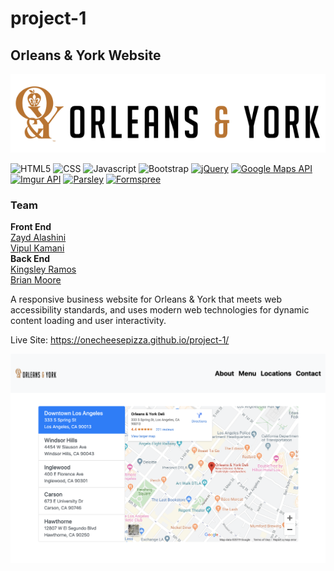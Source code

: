 # project-1
## Orleans & York Website
![Orleans & York Logo](assets/images/Logo.png)

![HTML5](https://img.shields.io/badge/HTML5-orange)
![CSS](https://img.shields.io/badge/CSS-blue)
![Javascript](https://img.shields.io/badge/Javascript-yellow)
![Bootstrap](https://img.shields.io/badge/Bootstrap-purple)
[![jQuery](https://img.shields.io/badge/jQuery-blue)](https://jquery.com/)
[![Google Maps API](https://img.shields.io/badge/Google%20Maps%20API%20-grey)](https://developers.google.com/maps/documentation)
[![Imgur API](https://img.shields.io/badge/Imgur%20API-green)](https://apidocs.imgur.com/)
[![Parsley](https://img.shields.io/badge/Parsley-blue)](https://parsleyjs.org/)
[![Formspree](https://img.shields.io/badge/Formspree-red)](https://formspree.io/)  


### Team
**Front End**  
[Zayd Alashini](https://github.com/zaydalashini)  
[Vipul Kamani](https://github.com/Vipulkamani14)  
**Back End**   
[Kingsley Ramos](https://github.com/kingsleyramos)  
[Brian Moore](https://github.com/onecheesepizza)  

A responsive business website for Orleans & York that meets web accessibility standards, and uses modern web technologies for dynamic content loading and user interactivity.

Live Site: https://onecheesepizza.github.io/project-1/

![Screenshot](assets/images/project1-screenshot.png)


